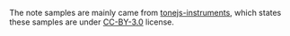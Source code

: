 The note samples are mainly came from [tonejs-instruments](https://github.com/nbrosowsky/tonejs-instruments), which states these samples are under [CC-BY-3.0](https://creativecommons.org/licenses/by/3.0/) license.

